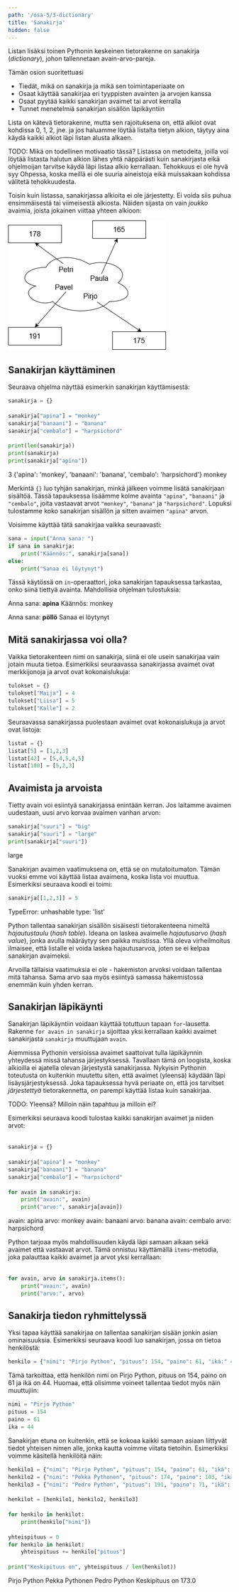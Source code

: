 ```yaml
---
path: '/osa-5/3-dictionary'
title: 'Sanakirja'
hidden: false
---
```



<text-box variant='learningObjectives' name='Oppimistavoitteet'>

Listan lisäksi toinen Pythonin keskeinen tietorakenne on sanakirja (_dictionary_),
johon tallennetaan avain-arvo-pareja.

Tämän osion suoritettuasi

- Tiedät, mikä on sanakirja ja mikä sen toimintaperiaate on
- Osaat käyttää sanakirjaa eri tyyppisten avainten ja arvojen kanssa
- Osaat pyytää kaikki sanakirjan avaimet tai arvot kerralla
- Tunnet menetelmiä sanakirjan sisällön läpikäyntiin

</text-box>

Lista on kätevä tietorakenne, mutta sen rajoituksena on, että alkiot ovat kohdissa 0, 1, 2, jne.
ja jos haluamme löytää listalta tietyn alkion, täytyy aina käydä kaikki alkiot läpi listan alusta alkaen.

TODO: Mikä on todellinen motivaatio tässä? Listassa on metodeita, joilla voi löytää listasta halutun alkion
lähes yhtä näppärästi kuin sanakirjasta eikä ohjelmoijan tarvitse käydä läpi listaa alkio kerrallaan.
Tehokkuus ei ole hyvä syy Ohpessa, koska meillä ei ole suuria aineistoja eikä muissakaan kohdissa
välitetä tehokkuudesta.

Toisin kuin listassa, sanakirjassa alkioita ei ole järjestetty. Ei voida siis puhua ensimmäisestä tai viimeisestä alkiosta. Näiden sijasta on vain _joukko_ avaimia, joista jokainen viittaa yhteen alkioon:

<img src="5_4_1.png">

## Sanakirjan käyttäminen

Seuraava ohjelma näyttää esimerkin sanakirjan käyttämisestä:

```python
sanakirja = {}

sanakirja["apina"] = "monkey"
sanakirja["banaani"] = "banana"
sanakirja["cembalo"] = "harpsichord"

print(len(sanakirja))
print(sanakirja)
print(sanakirja["apina"])
```

<sample-output>

3
{'apina': 'monkey', 'banaani': 'banana', 'cembalo': 'harpsichord'}
monkey

</sample-output>

Merkintä `{}` luo tyhjän sanakirjan, minkä jälkeen voimme lisätä sanakirjaan sisältöä. Tässä tapauksessa lisäämme kolme avainta `"apina"`, `"banaani"` ja `"cembalo"`,
joita vastaavat arvot `"monkey"`, `"banana"` ja `"harpsichord"`. Lopuksi tulostamme koko sanakirjan sisällön ja sitten avaimen `"apina"` arvon.

Voisimme käyttää tätä sanakirjaa vaikka seuraavasti:

```python
sana = input("Anna sana: ")
if sana in sanakirja:
    print("Käännös:", sanakirja[sana])
else:
    print("Sanaa ei löytynyt")
```

Tässä käytössä on `in`-operaattori, joka sanakirjan tapauksessa tarkastaa, onko siinä tiettyä avainta.
Mahdollisia ohjelman tulostuksia:

<sample-output>

Anna sana: **apina**
Käännös: monkey

</sample-output>

<sample-output>

Anna sana: **pöllö**
Sanaa ei löytynyt

</sample-output>

## Mitä sanakirjassa voi olla?

Vaikka tietorakenteen nimi on sanakirja, siinä ei ole usein sanakirjaa vain jotain muuta tietoa. Esimerkiksi seuraavassa sanakirjassa avaimet ovat merkkijonoja ja arvot ovat kokonaislukuja:

```python
tulokset = {}
tulokset["Maija"] = 4
tulokset["Liisa"] = 5
tulokset["Kalle"] = 2
```

Seuraavassa sanakirjassa puolestaan avaimet ovat kokonaislukuja ja arvot ovat listoja:

```python
listat = {}
listat[5] = [1,2,3]
listat[42] = [5,4,5,4,5]
listat[100] = [5,2,3]
```

## Avaimista ja arvoista

Tietty avain voi esiintyä sanakirjassa enintään kerran. Jos laitamme avaimen uudestaan, uusi arvo korvaa avaimen vanhan arvon:

```python
sanakirja["suuri"] = "big"
sanakirja["suuri"] = "large"
print(sanakirja["suuri"])
```

<sample-output>

large

</sample-output>

Sanakirjan avaimen vaatimuksena on, että se on mutatoitumaton. Tämän vuoksi emme voi käyttää listaa avaimena, koska lista voi muuttua. Esimerkiksi seuraava koodi ei toimi:

```python
sanakirja[[1,2,3]] = 5
```

<sample-output>

TypeError: unhashable type: 'list'

</sample-output>

<text-box variant="hint" name="Hajautustaulu">

Python tallentaa sanakirjan sisällön sisäisesti tietorakenteena nimeltä _hajautustaulu_ (_hash table_). Ideana on laskea avaimelle _hajautusarvo_ (_hash value_), jonka avulla määräytyy sen paikka muistissa. Yllä oleva virheilmoitus ilmaisee, että listalle ei voida laskea hajautusarvoa, joten se ei kelpaa sanakirjan avaimeksi.

</text-box>

Arvoilla tällaisia vaatimuksia ei ole - hakemiston arvoksi voidaan tallentaa mitä tahansa. Sama arvo saa myös esiintyä samassa hakemistossa enemmän kuin yhden kerran.

## Sanakirjan läpikäynti

Sanakirjan läpikäyntiin voidaan käyttää totuttuun tapaan `for`-lausetta. Rakenne `for avain in sanakirja` sijoittaa yksi kerrallaan kaikki avaimet sanakirjasta `sanakirja` muuttujaan `avain`.

<text-box variant="hint" name="Avainten järjestys">

Aiemmissa Pythonin versioissa avaimet saattoivat tulla läpikäynnin yhteydessä missä tahansa järjestyksessä. Tavallaan tämä on loogista, koska alkioilla ei ajatella olevan järjestystä sanakirjassa. Nykyisin Pythonin toteutusta on kuitenkin muutettu siten, että avaimet (yleensä) käydään läpi lisäysjärjestyksessä. Joka tapauksessa hyvä periaate on, että jos tarvitset _järjestettyä_ tietorakennetta, on parempi käyttää listaa kuin sanakirjaa.

TODO: Yleensä? Milloin näin tapahtuu ja milloin ei?

</text-box>

Esimerkiksi seuraava koodi tulostaa kaikki sanakirjan avaimet ja niiden arvot:

```python

sanakirja = {}

sanakirja["apina"] = "monkey"
sanakirja["banaani"] = "banana"
sanakirja["cembalo"] = "harpsichord"

for avain in sanakirja:
    print("avain:", avain)
    print("arvo:", sanakirja[avain])
```

<sample-output>

avain: apina
arvo: monkey
avain: banaani
arvo: banana
avain: cembalo
arvo: harpsichord

</sample-output>

Python tarjoaa myös mahdollisuuden käydä läpi samaan aikaan sekä avaimet että vastaavat arvot. Tämä onnistuu käyttämällä `items`-metodia, joka palauttaa kaikki avaimet ja arvot yksi kerrallaan:

```python

for avain, arvo in sanakirja.items():
    print("avain:", avain)
    print("arvo:", arvo)
```

## Sanakirja tiedon ryhmittelyssä

Yksi tapaa käyttää sanakirjaa on tallentaa sanakirjan sisään jonkin asian ominaisuuksia.
Esimerkiksi seuraava koodi luo sanakirjan, jossa on tietoa henkilöstä:

```python
henkilo = {"nimi": "Pirjo Python", "pituus": 154, "paino": 61, "ikä:" 44}
```

Tämä tarkoittaa, että henkilön nimi on Pirjo Python, pituus on 154, paino on 61 ja ikä on 44.
Huomaa, että olisimme voineet tallentaa tiedot myös näin muuttujiin:

```python
nimi = "Pirjo Python"
pituus = 154
paino = 61
ika = 44
```

Sanakirjan etuna on kuitenkin, että se kokoaa kaikki samaan asiaan liittyvät tiedot yhteisen nimen alle, jonka kautta voimme viitata tietoihin. Esimerkiksi voimme käsitellä henkilöitä näin:

```python
henkilo1 = {"nimi": "Pirjo Python", "pituus": 154, "paino": 61, "ikä": 44}
henkilo2 = {"nimi": "Pekka Pythonen", "pituus": 174, "paino": 103, "ikä": 31}
henkilo3 = {"nimi": "Pedro Python", "pituus": 191, "paino": 71, "ikä": 14}

henkilot = [henkilo1, henkilo2, henkilo3]

for henkilo in henkilot:
    print(henkilo["nimi"])

yhteispituus = 0
for henkilo in henkilot:
    yhteispituus += henkilo["pituus"]

print("Keskipituus on", yhteispituus / len(henkilot))
```

<sample-output>

Pirjo Python
Pekka Pythonen
Pedro Python
Keskipituus on 173.0

</sample-output>
